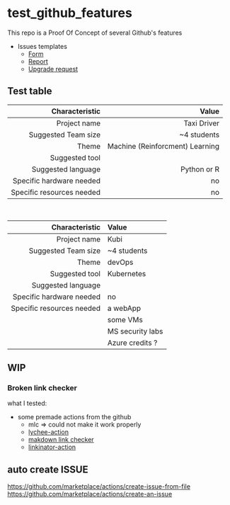 # test_github_features

This repo is a Proof Of Concept of several Github's features

- Issues templates
  - [Form](.github/ISSUE_TEMPLATE/error-form.yml)
  - [Report](.github/ISSUE_TEMPLATE/error-report.md)
  - [Upgrade request](.github/ISSUE_TEMPLATE/upgrade-request.md)


  
## Test table

| Characteristic            | Value                                |  
| ------:                   |  ------:                             |  
| Project name              | Taxi Driver                          |  
| Suggested Team size       | ~4 students                          |  
| Theme                     | Machine (Reinforcment) Learning      |  
| Suggested tool            |                                      |  
| Suggested language        | Python or R                          |  
| Specific hardware needed  | no                                   |  
| Specific resources needed | no                                   |  

&nbsp;


|Characteristic           |Value                                |
|---:                     |:-                                   |
|Project name             |Kubi                                 |
|Suggested Team size      |~4 students                          |
|Theme                    |devOps                               |
|Suggested tool           |Kubernetes                           |
|Suggested language       |                                     |
|Specific hardware needed |no                                   |
|Specific resources needed|a webApp                             |
|                         |some VMs                             |
|                         |MS security labs                     |
|                         |Azure credits ?                      |




## WIP

### Broken link checker

what I tested:

- some premade actions from the github
  - mlc => could not make it work properly
  - [lychee-action](https://github.com/lycheeverse/lychee-action)
  - [makdown link checker](https://github.com/gaurav-nelson/github-action-markdown-link-check)
  - [linkinator-action](https://github.com/JustinBeckwith/linkinator-action)



## auto create ISSUE

https://github.com/marketplace/actions/create-issue-from-file
https://github.com/marketplace/actions/create-an-issue
